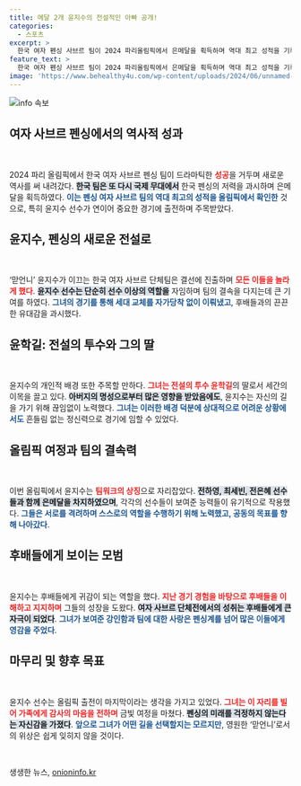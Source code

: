 ```yaml
---
title: 메달 2개 윤지수의 전설적인 아빠 공개!
categories:
  - 스포츠
excerpt: >
  한국 여자 펜싱 사브르 팀이 2024 파리올림픽에서 은메달을 획득하며 역대 최고 성적을 기록했다. 맏언니 윤지수는 전설의 투수 윤학길 전 코치의 딸로 주목받으며, 후배들과 함께 기쁨을 나눴다.
feature_text: >
  한국 여자 펜싱 사브르 팀이 2024 파리올림픽에서 은메달을 획득하며 역대 최고 성적을 기록했다. 맏언니 윤지수는 전설의 투수 윤학길 전 코치의 딸로 주목받으며, 후배들과 함께 기쁨을 나눴다.
image: 'https://www.behealthy4u.com/wp-content/uploads/2024/06/unnamed-file.png'
---
```


<p><img src="https://www.behealthy4u.com/wp-content/uploads/2024/06/unnamed-file.png" alt="info 속보" /></p>

<h2 data-ke-size="size26">여자 사브르 펜싱에서의 역사적 성과</h2>

<p data-ke-size="size16">&nbsp;</p>

<p>2024 파리 올림픽에서 한국 여자 사브르 펜싱 팀이 드라마틱한 <b><span style="color: #ee2323;">성공</span></b>을 거두며 새로운 역사를 써 내려갔다. <b><span style="background-color: #21538527;">한국 팀은 또 다시 국제 무대에서</span></b> 한국 펜싱의 저력을 과시하며 은메달을 획득하였다. <b><span style="color: #1a5490;">이는 펜싱 여자 사브르 팀의 역대 최고의 성적을 올림픽에서 확인한</span></b> 것으로, 특히 윤지수 선수가 연이어 중요한 경기에 출전하며 주목받았다. </p>

<h2 data-ke-size="size26">윤지수, 펜싱의 새로운 전설로</h2>

<p data-ke-size="size16">&nbsp;</p>

<p>‘맏언니’ 윤지수가 이끄는 한국 여자 사브르 단체팀은 결선에 진출하며 <b><span style="color: #ee2323;">모든 이들을 놀라게 했다</span></b>. <b><span style="background-color: #21538527;">윤지수 선수는 단순히 선수 이상의 역할을</span></b> 자임하며 팀의 결속을 다지는데 큰 기여를 하였다. <b><span style="color: #1a5490;">그녀의 경기를 통해 세대 교체를 자가당착 없이 이뤄냈고</span></b>, 후배들과의 끈끈한 유대감을 과시했다. </p>

<h2 data-ke-size="size26">윤학길: 전설의 투수와 그의 딸</h2>

<p data-ke-size="size16">&nbsp;</p>

<p>윤지수의 개인적 배경 또한 주목할 만하다. <b><span style="color: #ee2323;">그녀는 전설의 투수 윤학길</span></b>의 딸로서 세간의 이목을 끌고 있다. <b><span style="background-color: #21538527;">아버지의 명성으로부터 많은 영향을 받았음에도</span></b>, 윤지수는 자신의 길을 가기 위해 끊임없이 노력했다. <b><span style="color: #1a5490;">그녀는 이러한 배경 덕분에 상대적으로 어려운 상황에서도</span></b> 흔들림 없는 정신력으로 경기에 임할 수 있었다. </p>

<h2 data-ke-size="size26">올림픽 여정과 팀의 결속력</h2>

<p data-ke-size="size16">&nbsp;</p>

<p>이번 올림픽에서 윤지수는 <b><span style="color: #ee2323;">팀워크의 상징</span></b>으로 자리잡았다. <b><span style="background-color: #21538527;">전하영, 최세빈, 전은혜 선수들과 함께 은메달을 차지하였으며</span></b>, 각각의 선수들이 보여준 능력들이 유기적으로 작용했다. <b><span style="color: #1a5490;">그들은 서로를 격려하며 스스로의 역할을 수행하기 위해 노력했고, 공동의 목표를 향해 나아갔다</span></b>. </p>

<h2 data-ke-size="size26">후배들에게 보이는 모범</h2>

<p data-ke-size="size16">&nbsp;</p>

<p>윤지수는 후배들에게 귀감이 되는 역할을 했다. <b><span style="color: #ee2323;">지난 경기 경험을 바탕으로 후배들을 이해하고 지지하며</span></b> 그들의 성장을 도왔다. <b><span style="background-color: #21538527;">여자 사브르 단체전에서의 성취는 후배들에게 큰 자극이 되었다</span></b>. <b><span style="color: #1a5490;">그녀가 보여준 강인함과 팀에 대한 사랑은 펜싱계를 넘어 많은 이들에게 영감을 주었다</span></b>. </p>

<h2 data-ke-size="size26">마무리 및 향후 목표</h2>

<p data-ke-size="size16">&nbsp;</p>

<p>윤지수 선수는 올림픽 출전이 마지막이라는 생각을 가지고 있었다. <b><span style="color: #ee2323;">그녀는 이 자리를 빌어 가족에게 감사의 마음을 전하며</span></b> 금빛 여정을 마쳤다. <b><span style="background-color: #21538527;">펜싱의 미래를 걱정하지 않는다는 자신감을 가졌다</span></b>. <b><span style="color: #1a5490;">앞으로 그녀가 어떤 길을 선택할지는 모르지만</span></b>, 영원한 ‘맏언니’로서의 위상은 쉽게 잊히지 않을 것이다. </p>

<p data-ke-size="size16">&nbsp;</p>
생생한 뉴스, <a href="https://onioninfo.kr" rel="dofollow">onioninfo.kr</a>


